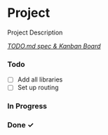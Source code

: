 # Project

Project Description

<em>[TODO.md spec & Kanban Board](https://bit.ly/3fCwKfM)</em>

### Todo

- [ ] Add all libraries  
- [ ] Set up routing  

### In Progress


### Done ✓


